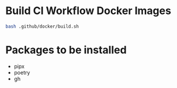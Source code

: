 # Build CI Workflow Docker Images

```bash
bash .github/docker/build.sh
```

# Packages to be installed
- pipx
- poetry
- gh
